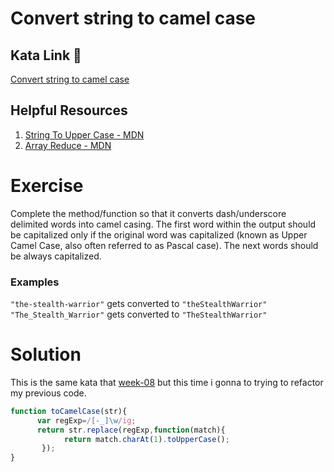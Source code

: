 # Convert string to camel case

## Kata Link 🥋

[Convert string to camel case](https://www.codewars.com/kata/517abf86da9663f1d2000003)

## Helpful Resources

1. [String To Upper Case - MDN](https://developer.mozilla.org/es/docs/Web/JavaScript/Reference/Global_Objects/String/toUpperCase)
2. [Array Reduce - MDN](https://developer.mozilla.org/es/docs/Web/JavaScript/Reference/Global_Objects/Array/Reduce)

# Exercise
Complete the method/function so that it converts dash/underscore delimited words into camel casing. The first word within the output should be capitalized only if the original word was capitalized (known as Upper Camel Case, also often referred to as Pascal case). The next words should be always capitalized.
### Examples

`"the-stealth-warrior"` gets converted to `"theStealthWarrior"`
`"The_Stealth_Warrior"` gets converted to `"TheStealthWarrior"`

# Solution
This is the same kata that [week-08](../../week-08/challenges/e12.md) but this time i gonna to trying to refactor my previous code.
```js
function toCamelCase(str){
      var regExp=/[-_]\w/ig;
      return str.replace(regExp,function(match){
            return match.charAt(1).toUpperCase();
       });
}
```